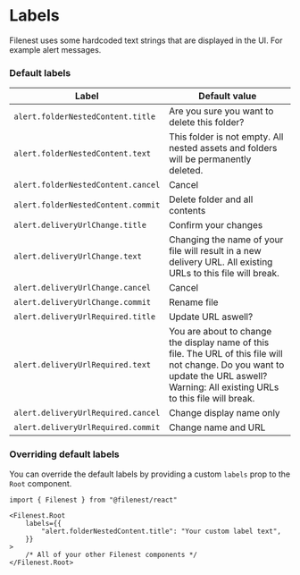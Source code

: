 # Labels

Filenest uses some hardcoded text strings that are displayed in the UI.
For example alert messages.

### Default labels

| Label                             | Default value |
| --------------------------------- | ------------- |
| `alert.folderNestedContent.title` | Are you sure you want to delete this folder? |
| `alert.folderNestedContent.text`  | This folder is not empty. All nested assets and folders will be permanently deleted. |
| `alert.folderNestedContent.cancel`| Cancel |
| `alert.folderNestedContent.commit`| Delete folder and all contents |
| `alert.deliveryUrlChange.title`   | Confirm your changes |
| `alert.deliveryUrlChange.text`    | Changing the name of your file will result in a new delivery URL. All existing URLs to this file will break. |
| `alert.deliveryUrlChange.cancel`  | Cancel |
| `alert.deliveryUrlChange.commit`  | Rename file |
| `alert.deliveryUrlRequired.title` | Update URL aswell? |
| `alert.deliveryUrlRequired.text`  | You are about to change the display name of this file. The URL of this file will not change. Do you want to update the URL aswell? Warning: All existing URLs to this file will break. |
| `alert.deliveryUrlRequired.cancel`| Change display name only |
| `alert.deliveryUrlRequired.commit`| Change name and URL |

### Overriding default labels

You can override the default labels by providing a custom `labels` prop to the `Root` component.

```tsx
import { Filenest } from "@filenest/react"

<Filenest.Root
    labels={{
        "alert.folderNestedContent.title": "Your custom label text",
    }}
>
    /* All of your other Filenest components */
</Filenest.Root>
```